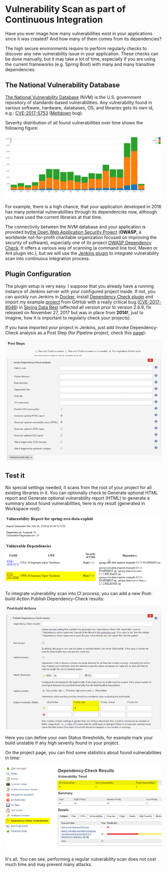 # Vulnerability Scan as part of Continuous Integration


Have you ever image how many vulnerabilities exist in your applications since it was created? And how many of them comes from its dependencies?

The high secure environments require to perform regularly checks to discover any new vulnerability issue in your application. These checks can be done manually, but it may take a lot of time, especially if you are using the current frameworks (e.g. Spring Boot) with many and many transitive dependencies.

## The National Vulnerability Database 

[The National Vulnerability Database](https://nvd.nist.gov/) (NVM) is the U.S. government repository of standards-based vulnerabilities. Any vulnerability found in various software, hardware, databases, OS, and libraries gets its own id, e.g.: [CVE-2017-5753](https://nvd.nist.gov/vuln/detail/CVE-2017-5753) ([Meltdown](https://meltdownattack.com) bug).

Severity distribution of all found vulnerabilities over time shows the following figure:

![CVSS Severity Distribution Over Time](images/2019-02-26-22_24_19-NVD-CVSS-Severity-Distribution-Over-Time-1024x417.png#center "CVSS Severity Distribution Over Time")

For example, there is a high chance, that your application developed in 2016 has many potential vulnerabilities through its dependencies now, although you have used the current libraries at that time.

The connectivity between the NVM database and your application is provided by[the Open Web Application Security Project](https://www.owasp.org/index.php/Main_Page) (**OWASP,** a worldwide not-for-profit charitable organization focused on improving the security of software), especially one of its project [OWASP Dependency Check](https://www.owasp.org/index.php/OWASP_Dependency_Check). It offers a various way of scanning (a command line tool, Maven or Ant plugin etc.), but we will use the [Jenkins plugin](https://plugins.jenkins.io/dependency-check-jenkins-plugin) to integrate vulnerability scan into continuous integration process.

## Plugin Configuration

The plugin setup is very easy. I suppose that you already have a running instance of Jenkins server with your configured project inside. If not, you can quickly run Jenkins in [Docker](https://github.com/jenkinsci/docker), install [Dependency Check plugin](https://plugins.jenkins.io/dependency-check-jenkins-plugin) and import my example [project](https://github.com/pajikos/java-examples/tree/master/spring-rest-data-exploit) from GitHub with a really critical bug ([CVE-2017-8046](https://nvd.nist.gov/vuln/detail/CVE-2017-8046)) in [Spring Data Rest](https://pivotal.io/security/cve-2017-8046) (affected all version prior to version 2.6.9, fix released on November 27, 2017 but was in place from **2014!**, just to imagine, how it is important to regularly check your projects).

If you have imported your project in Jenkins, just add Invoke Dependency-Check analysis as a Post Step (for Pipeline project, check this [page](https://jenkins.io/doc/pipeline/steps/dependency-check-jenkins-plugin)):

![Invoke Dependency-Check analysis settings](images/2019-02-27-20_51_13-spring-rest-data-exploit-Config-Jenkins.png "Invoke Dependency-Check analysis")

## Test it

No special settings needed, it scans from the root of your project for all existing libraries in it. You can optionally check to Generate optional HTML report and Generate optional vulnerability report (HTML) to generate a summary about found vulnerabilities, here is my result (generated in Workspace root):

![Vulnerability Report for spring-rest-data-exploit](images/2019-02-27-20_58_44-Dependency-Check-Vulnerability-Report.png "Vulnerability Report for spring-rest-data-exploit")


To integrate vulnerability scan into CI process, you can add a new Post-build Action Publish Dependency-Check results:

![Publish Dependency-Check results settings](images/2019-02-27-21_08_51-spring-rest-data-exploit-Config-Jenkins.png "Publish Dependency-Check results settings")



Here you can define your own Status thresholds, for example mark your build unstable if any high severity found in your project.

On the project page, you can find some statistics about found vulnerabilities in time:

![](images/2019-02-27-21_16_26-Jenkins.png "Found vulnerabilities")

It's all. You can see, performing a regular vulnerability scan does not cost much time and may prevent many attacks.

